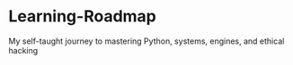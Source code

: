 # Learning-Roadmap
My self-taught journey to mastering Python, systems, engines, and ethical hacking
